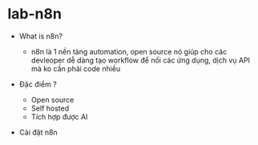 # lab-n8n
- What is n8n?
  - n8n là 1 nền tảng automation, open source nó giúp cho các devleoper dễ dàng tạo workflow để nối các ứng dụng, dịch vụ API mà ko cần phải code nhiều
- Đặc điểm ?
  - Open source
  - Self hosted
  - Tích hợp được AI


- Cài đặt n8n
